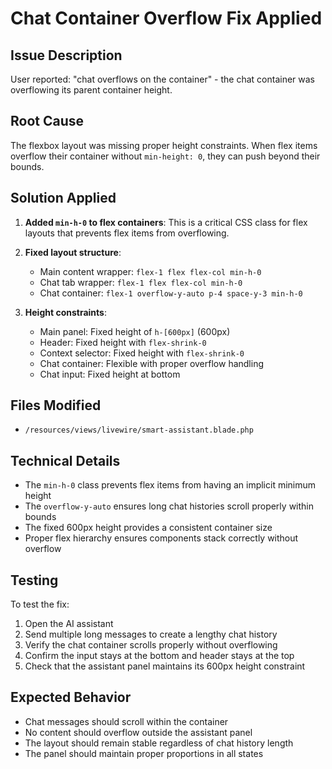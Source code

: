 # Chat Container Overflow Fix Applied

## Issue Description
User reported: "chat overflows on the container" - the chat container was overflowing its parent container height.

## Root Cause
The flexbox layout was missing proper height constraints. When flex items overflow their container without `min-height: 0`, they can push beyond their bounds.

## Solution Applied
1. **Added `min-h-0` to flex containers**: This is a critical CSS class for flex layouts that prevents flex items from overflowing.

2. **Fixed layout structure**:
   - Main content wrapper: `flex-1 flex flex-col min-h-0`
   - Chat tab wrapper: `flex-1 flex flex-col min-h-0`  
   - Chat container: `flex-1 overflow-y-auto p-4 space-y-3 min-h-0`

3. **Height constraints**:
   - Main panel: Fixed height of `h-[600px]` (600px)
   - Header: Fixed height with `flex-shrink-0`
   - Context selector: Fixed height with `flex-shrink-0`
   - Chat container: Flexible with proper overflow handling
   - Chat input: Fixed height at bottom

## Files Modified
- `/resources/views/livewire/smart-assistant.blade.php`

## Technical Details
- The `min-h-0` class prevents flex items from having an implicit minimum height
- The `overflow-y-auto` ensures long chat histories scroll properly within bounds
- The fixed 600px height provides a consistent container size
- Proper flex hierarchy ensures components stack correctly without overflow

## Testing
To test the fix:
1. Open the AI assistant
2. Send multiple long messages to create a lengthy chat history
3. Verify the chat container scrolls properly without overflowing
4. Confirm the input stays at the bottom and header stays at the top
5. Check that the assistant panel maintains its 600px height constraint

## Expected Behavior
- Chat messages should scroll within the container
- No content should overflow outside the assistant panel
- The layout should remain stable regardless of chat history length
- The panel should maintain proper proportions in all states
